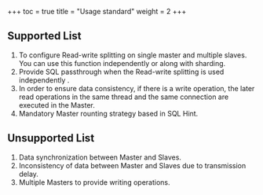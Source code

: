 +++
toc = true
title = "Usage standard"
weight = 2
+++

## Supported List

1. To configure Read-write splitting on single master and multiple slaves. You can use this function independently or along with sharding.
1. Provide SQL passthrough when the Read-write splitting is used independently .
1. In order to ensure data consistency, if there is a write operation, the later read operations in the same thread and the same connection are executed in the Master.
1. Mandatory Master rounting strategy based in SQL Hint.

## Unsupported List

1. Data synchronization between Master and Slaves.
1. Inconsistency of data between Master and Slaves due to transmission delay.
1. Multiple Masters to provide writing operations.
